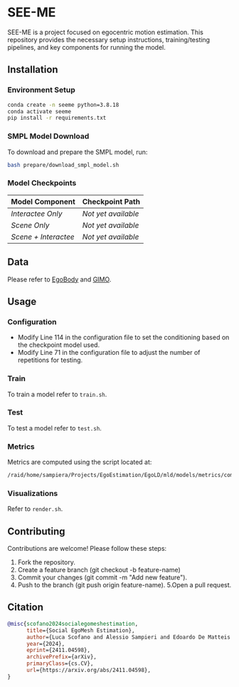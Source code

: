 # SEE-ME

SEE-ME is a project focused on egocentric motion estimation. This repository provides the necessary setup instructions, training/testing pipelines, and key components for running the model.

## Installation

### Environment Setup

```bash
conda create -n seeme python=3.8.18
conda activate seeme
pip install -r requirements.txt
```

### SMPL Model Download

To download and prepare the SMPL model, run:

```bash
bash prepare/download_smpl_model.sh
```

### Model Checkpoints

| **Model Component** | **Checkpoint Path** |
| --- | --- |
| *Interactee Only* | *Not yet available* |
| *Scene Only* | *Not yet available* |
| *Scene + Interactee* | *Not yet available* |

## Data

Please refer to [EgoBody](https://sanweiliti.github.io/egobody/egobody.html) and [GIMO](https://geometry.stanford.edu/projects/gimo/).

## Usage

### Configuration

- Modify Line 114 in the configuration file to set the conditioning based on the checkpoint model used.
- Modify Line 71 in the configuration file to adjust the number of repetitions for testing.

### Train

To train a model refer to `train.sh`.

### Test

To test a model refer to `test.sh`.

### Metrics

Metrics are computed using the script located at:

```bash
/raid/home/sampiera/Projects/EgoEstimation/EgoLD/mld/models/metrics/compute.py
```

### Visualizations

Refer to `render.sh`.

## Contributing

Contributions are welcome! Please follow these steps:

1. Fork the repository.
2. Create a feature branch (git checkout -b feature-name)
3. Commit your changes (git commit -m "Add new feature").
4. Push to the branch (git push origin feature-name).
5.Open a pull request.

## Citation

```bibtex
@misc{scofano2024socialegomeshestimation,
      title={Social EgoMesh Estimation}, 
      author={Luca Scofano and Alessio Sampieri and Edoardo De Matteis and Indro Spinelli and Fabio Galasso},
      year={2024},
      eprint={2411.04598},
      archivePrefix={arXiv},
      primaryClass={cs.CV},
      url={https://arxiv.org/abs/2411.04598}, 
}
```
